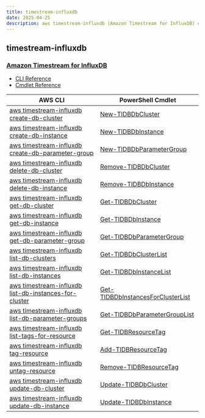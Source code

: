 ```yaml
---
title: timestream-influxdb
date: 2025-04-25
description: aws timestream-influxdb (Amazon Timestream for InfluxDB) command/cmdlet list.
---
```


## timestream-influxdb

### [Amazon Timestream for InfluxDB](https://aws.amazon.com/timestream/)

* [CLI Reference](https://awscli.amazonaws.com/v2/documentation/api/latest/reference/timestream-influxdb/index.html)
* [Cmdlet Reference](https://docs.aws.amazon.com/powershell/latest/reference/items/TimestreamInfluxDB_cmdlets.html)

|AWS CLI|PowerShell Cmdlet|
|----|----|
|[aws timestream-influxdb create-db-cluster](https://awscli.amazonaws.com/v2/documentation/api/latest/reference/timestream-influxdb/create-db-cluster.html)|[New-TIDBDbCluster](https://docs.aws.amazon.com/powershell/latest/reference/items/New-TIDBDbCluster.html)|
|[aws timestream-influxdb create-db-instance](https://awscli.amazonaws.com/v2/documentation/api/latest/reference/timestream-influxdb/create-db-instance.html)|[New-TIDBDbInstance](https://docs.aws.amazon.com/powershell/latest/reference/items/New-TIDBDbInstance.html)|
|[aws timestream-influxdb create-db-parameter-group](https://awscli.amazonaws.com/v2/documentation/api/latest/reference/timestream-influxdb/create-db-parameter-group.html)|[New-TIDBDbParameterGroup](https://docs.aws.amazon.com/powershell/latest/reference/items/New-TIDBDbParameterGroup.html)|
|[aws timestream-influxdb delete-db-cluster](https://awscli.amazonaws.com/v2/documentation/api/latest/reference/timestream-influxdb/delete-db-cluster.html)|[Remove-TIDBDbCluster](https://docs.aws.amazon.com/powershell/latest/reference/items/Remove-TIDBDbCluster.html)|
|[aws timestream-influxdb delete-db-instance](https://awscli.amazonaws.com/v2/documentation/api/latest/reference/timestream-influxdb/delete-db-instance.html)|[Remove-TIDBDbInstance](https://docs.aws.amazon.com/powershell/latest/reference/items/Remove-TIDBDbInstance.html)|
|[aws timestream-influxdb get-db-cluster](https://awscli.amazonaws.com/v2/documentation/api/latest/reference/timestream-influxdb/get-db-cluster.html)|[Get-TIDBDbCluster](https://docs.aws.amazon.com/powershell/latest/reference/items/Get-TIDBDbCluster.html)|
|[aws timestream-influxdb get-db-instance](https://awscli.amazonaws.com/v2/documentation/api/latest/reference/timestream-influxdb/get-db-instance.html)|[Get-TIDBDbInstance](https://docs.aws.amazon.com/powershell/latest/reference/items/Get-TIDBDbInstance.html)|
|[aws timestream-influxdb get-db-parameter-group](https://awscli.amazonaws.com/v2/documentation/api/latest/reference/timestream-influxdb/get-db-parameter-group.html)|[Get-TIDBDbParameterGroup](https://docs.aws.amazon.com/powershell/latest/reference/items/Get-TIDBDbParameterGroup.html)|
|[aws timestream-influxdb list-db-clusters](https://awscli.amazonaws.com/v2/documentation/api/latest/reference/timestream-influxdb/list-db-clusters.html)|[Get-TIDBDbClusterList](https://docs.aws.amazon.com/powershell/latest/reference/items/Get-TIDBDbClusterList.html)|
|[aws timestream-influxdb list-db-instances](https://awscli.amazonaws.com/v2/documentation/api/latest/reference/timestream-influxdb/list-db-instances.html)|[Get-TIDBDbInstanceList](https://docs.aws.amazon.com/powershell/latest/reference/items/Get-TIDBDbInstanceList.html)|
|[aws timestream-influxdb list-db-instances-for-cluster](https://awscli.amazonaws.com/v2/documentation/api/latest/reference/timestream-influxdb/list-db-instances-for-cluster.html)|[Get-TIDBDbInstancesForClusterList](https://docs.aws.amazon.com/powershell/latest/reference/items/Get-TIDBDbInstancesForClusterList.html)|
|[aws timestream-influxdb list-db-parameter-groups](https://awscli.amazonaws.com/v2/documentation/api/latest/reference/timestream-influxdb/list-db-parameter-groups.html)|[Get-TIDBDbParameterGroupList](https://docs.aws.amazon.com/powershell/latest/reference/items/Get-TIDBDbParameterGroupList.html)|
|[aws timestream-influxdb list-tags-for-resource](https://awscli.amazonaws.com/v2/documentation/api/latest/reference/timestream-influxdb/list-tags-for-resource.html)|[Get-TIDBResourceTag](https://docs.aws.amazon.com/powershell/latest/reference/items/Get-TIDBResourceTag.html)|
|[aws timestream-influxdb tag-resource](https://awscli.amazonaws.com/v2/documentation/api/latest/reference/timestream-influxdb/tag-resource.html)|[Add-TIDBResourceTag](https://docs.aws.amazon.com/powershell/latest/reference/items/Add-TIDBResourceTag.html)|
|[aws timestream-influxdb untag-resource](https://awscli.amazonaws.com/v2/documentation/api/latest/reference/timestream-influxdb/untag-resource.html)|[Remove-TIDBResourceTag](https://docs.aws.amazon.com/powershell/latest/reference/items/Remove-TIDBResourceTag.html)|
|[aws timestream-influxdb update-db-cluster](https://awscli.amazonaws.com/v2/documentation/api/latest/reference/timestream-influxdb/update-db-cluster.html)|[Update-TIDBDbCluster](https://docs.aws.amazon.com/powershell/latest/reference/items/Update-TIDBDbCluster.html)|
|[aws timestream-influxdb update-db-instance](https://awscli.amazonaws.com/v2/documentation/api/latest/reference/timestream-influxdb/update-db-instance.html)|[Update-TIDBDbInstance](https://docs.aws.amazon.com/powershell/latest/reference/items/Update-TIDBDbInstance.html)|

